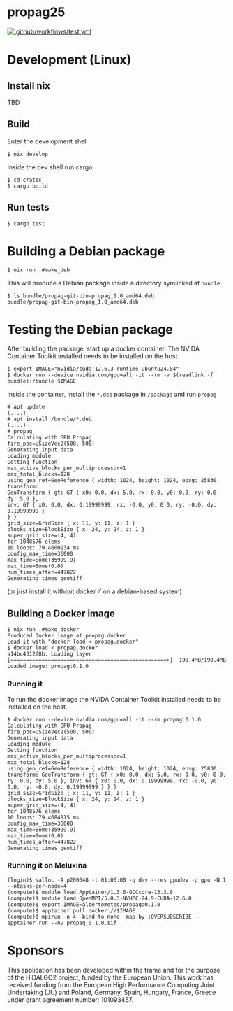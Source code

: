 # propag25

[![.github/workflows/test.yml](https://github.com/albertov/propag25/actions/workflows/test.yml/badge.svg)](https://github.com/albertov/propag25/actions/workflows/test.yml)

# Development (Linux)

## Install nix

TBD

## Build

Enter the development shell

```console
$ nix develop
```

Inside the dev shell run cargo

```console
$ cd crates
$ cargo build
```

## Run tests

```console
$ cargo test
```

# Building a Debian package

```console
$ nix run .#make_deb
```

This will produce a Debian package inside a directory symlinked at `bundle`

```console
$ ls bundle/propag-git-bin-propag_1.0_amd64.deb 
bundle/propag-git-bin-propag_1.0_amd64.deb
```

# Testing the Debian package

After building the package, start up a docker container. The NVIDA Container
Toolkit installed needs to be installed on the host.

```console
$ export IMAGE="nvidia/cuda:12.6.3-runtime-ubuntu24.04"
$ docker run --device nvidia.com/gpu=all -it --rm -v $(readlink -f bundle):/bundle $IMAGE
```

Inside the container, install the `*.deb` package in `/package` and run `propag`

```console
# apt update
(....)
# apt install /bundle/*.deb
(....)
# propag
Calculating with GPU Propag
fire_pos=USizeVec2(500, 500)
Generating input data
Loading module
Getting function
max_active_blocks_per_multiprocessor=1
max_total_blocks=128
using geo_ref=GeoReference { width: 1024, height: 1024, epsg: 25830, transform:
GeoTransform { gt: GT { x0: 0.0, dx: 5.0, rx: 0.0, y0: 0.0, ry: 0.0, dy: 5.0 },
inv: GT { x0: 0.0, dx: 0.19999999, rx: -0.0, y0: 0.0, ry: -0.0, dy: 0.19999999 }
} }
grid_size=GridSize { x: 11, y: 11, z: 1 }
blocks_size=BlockSize { x: 24, y: 24, z: 1 }
super_grid_size=(4, 4)
for 1048576 elems
10 loops: 79.4600234 ms
config_max_time=36000
max_time=Some(35999.9)
max_time=Some(0.0)
num_times_after=447822
Generating times geotiff
```

(or just install it without docker if on a debian-based system)

## Building a Docker image

```console
$ nix run .#make_docker
Produced Docker image at propag.docker
Load it with "docker load < propag.docker"
$ docker load < propag.docker
a14bc4312f8b: Loading layer
[==================================================>]  190.4MB/190.4MB
Loaded image: propag:0.1.0  
```

### Running it

To run the docker image the NVIDA Container Toolkit installed needs to be
installed on the host.

```console
$ docker run --device nvidia.com/gpu=all -it --rm propag:0.1.0
Calculating with GPU Propag
fire_pos=USizeVec2(500, 500)
Generating input data
Loading module
Getting function
max_active_blocks_per_multiprocessor=1
max_total_blocks=128
using geo_ref=GeoReference { width: 1024, height: 1024, epsg: 25830, transform: GeoTransform { gt: GT { x0: 0.0, dx: 5.0, rx: 0.0, y0: 0.0, ry: 0.0, dy: 5.0 }, inv: GT { x0: 0.0, dx: 0.19999999, rx: -0.0, y0: 0.0, ry: -0.0, dy: 0.19999999 } } }
grid_size=GridSize { x: 11, y: 11, z: 1 }
blocks_size=BlockSize { x: 24, y: 24, z: 1 }
super_grid_size=(4, 4)
for 1048576 elems
10 loops: 79.4684815 ms
config_max_time=36000
max_time=Some(35999.9)
max_time=Some(0.0)
num_times_after=447822
Generating times geotiff
```

### Running it on Meluxina

```console
(login)$ salloc -A p200648 -t 01:00:00 -q dev --res gpudev -p gpu -N 1 --ntasks-per-node=4
(compute)$ module load Apptainer/1.3.6-GCCcore-13.3.0
(compute)$ module load OpenMPI/5.0.3-NVHPC-24.9-CUDA-12.6.0
(compute)$ export IMAGE=albertometeo/propag:0.1.0
(compute)$ apptainer pull docker://$IMAGE
(compute)$ mpirun -n 4 -bind-to none -map-by :OVERSUBSCRIBE -- apptainer run --nv propag_0.1.0.sif
```

# Sponsors

This application has been developed within the frame and for the purpose of the
HiDALGO2 project, funded by the European Union. This work has received funding
from the European High Performance Computing Joint Undertaking (JU) and Poland,
Germany, Spain, Hungary, France, Greece under grant agreement number: 101093457.
